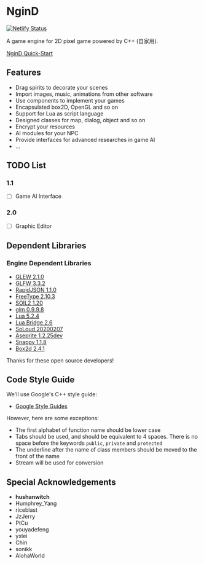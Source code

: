# NginD
[![Netlify Status](https://api.netlify.com/api/v1/badges/d041751b-91fe-48d4-82e8-8a71ca3b96ae/deploy-status)](https://app.netlify.com/sites/ngind-doc/deploys)

A game engine for 2D pixel game powered by C++ (自家用). 

[NginD Quick-Start](https://github.com/NeilKleistGao/NginD/wiki)

## Features
+ Drag spirits to decorate your scenes
+ Import images, music, animations from other software
+ Use components to implement your games
+ Encapsulated box2D, OpenGL and so on
+ Support for Lua as script language
+ Designed classes for map, dialog, object and so on
+ Encrypt your resources
+ AI modules for your NPC
+ Provide interfaces for advanced researches in game AI
+ ...

## TODO List
### 1.1
+ [ ] Game AI Interface

### 2.0
+ [ ] Graphic Editor

## Dependent Libraries
### Engine Dependent Libraries
+ [GLEW 2.1.0](https://github.com/nigels-com/glew)
+ [GLFW 3.3.2](https://www.glfw.org/)
+ [RapidJSON 1.1.0](http://rapidjson.org/)
+ [FreeType 2.10.3](https://www.freetype.org/index.html)
+ [SOIL2 1.20](https://github.com/SpartanJ/SOIL2)
+ [glm 0.9.9.8](https://glm.g-truc.net/0.9.9/index.html)
+ [Lua 5.2.4](https://www.lua.org/)
+ [Lua Bridge 2.6](https://github.com/vinniefalco/LuaBridge)
+ [SoLoud 20200207](http://sol.gfxile.net/soloud/index.html)
+ [Aseprite 1.2.25dev](http://www.aseprite.org/)
+ [Snappy 1.1.8](https://github.com/google/snappy)
+ [Box2d 2.4.1](https://box2d.org/documentation/index.html)

Thanks for these open source developers!

## Code Style Guide
We'll use Google's C++ style guide:
+ [Google Style Guides](https://github.com/google/styleguide)

However, here are some exceptions:
+ The first alphabet of function name should be lower case
+ Tabs should be used, and should be equivalent to 4 spaces. There is no space before the keywords `public`, `private` and `protected`
+ The underline after the name of class members should be moved to the front of the name
+ Stream will be used for conversion

## Special Acknowledgements
+ **hushanwitch**
+ Humphrey_Yang
+ riceblast
+ JzJerry
+ PtCu
+ youyadefeng
+ yxlei
+ Chin
+ sonikk
+ AlohaWorld